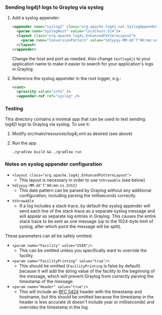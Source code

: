 ### Sending log4j1 logs to Graylog via syslog
1. Add a syslog appender:

    ```xml
    <appender name="syslog2" class="org.apache.log4j.net.SyslogAppender">
      <param name="SyslogHost" value="localhost:514"/>
      <layout class="org.apache.log4j.EnhancedPatternLayout">
        <param name="ConversionPattern" value="%d{yyyy-MM-dd'T'HH:mm:ss.SSSZ} testlog4j1 [%t] %-5p %c %x - %m%n%throwable"/>
      </layout>
    </appender>
    ```

    Change the host and port as needed. Also change `testlog4j1` to your application name to make it easier to search
    for your application's logs in Graylog.

1. Reference the syslog appender in the root logger, e.g.:

    ```xml
    <root>
      <priority value="info" />
      <appender-ref ref="syslog" />
    ```


### Testing
This directory contains a minimal app that can be used to test sending log4j1 logs to Graylog via syslog. To use it:

1. Modify src/main/resources/log4j.xml as desired (see above)

1. Run the app

    ```
    ./gradlew build && ./gradlew run
    ```


### Notes on syslog appender configuration
- `<layout class="org.apache.log4j.EnhancedPatternLayout">`
    - This layout is necessary in order to use `%throwable` (see below)
- `%d{yyyy-MM-dd'T'HH:mm:ss.SSSZ}`
    - This date pattern can be parsed by Graylog without any additional configuration, including parsing the milliseconds
    correctly.
- `%throwable`
    - If a log includes a stack trace, by default the syslog appender will send each line of the stack trace as a
    separate syslog message and will appear as separate log entries in Graylog. This causes the entire stack trace to be
    sent as one message (up to the 1024-byte limit of syslog, after which point the message will be split).

These parameters can all be safely omitted:
- `<param name="Facility" value="USER"/>`
    - This can be omitted unless you specifically want to override the facility.
- `<param name="FacilityPrinting" value="true"/>`
    - This should be omitted (`FacilityPrinting` is false by default) because it will add the string value of the
    facility to the beginning of the message, which will prevent Graylog from correctly parsing the timestamp of the
    message.
- `<param name="Header" value="true"/>`
    - This will include an [RFC 5424](https://tools.ietf.org/html/rfc5424) header with the timestamp and hostname, but
    this should be omitted because the timestamp in the header is less accurate (it doesn't include year or
    milliseconds) and overrides the timestamp in the log.
